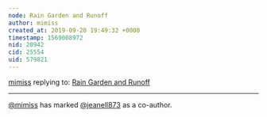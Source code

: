 ```yaml
---
node: Rain Garden and Runoff
author: mimiss
created_at: 2019-09-20 19:49:32 +0000
timestamp: 1569008972
nid: 20942
cid: 25554
uid: 579821
---
```




[mimiss](../profile/mimiss) replying to: [Rain Garden and Runoff](../notes/k_c_s/09-20-2019/lusher-rain-garden-and-runoff)

----
 [@mimiss](/profile/mimiss) has marked [@jeanell873](/profile/jeanell873) as a co-author. 